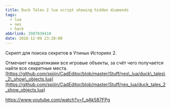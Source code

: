 ```yaml
---
title: Duck Tales 2 lua script showing hidden diamonds
tags:
  - lua
  - nes
  - hack
abbrlink: 2987839410
date: 2016-12-09 23:28:00
---
```

Скрипт для поиска секретов в Утиных Историях 2. 

Отмечает квадратиками все игровые объекты, за счёт чего получается найти все секретные места. [https://github.com/spiiin/CadEditor/blob/master/Stuff/nes\_lua/duck\_tales\_2\_show\_objects.lua](https://github.com/spiiin/CadEditor/blob/master/Stuff/nes_lua/duck_tales_2_show_objects.lua)

https://www.youtube.com/watch?v=f_qAk587FPg